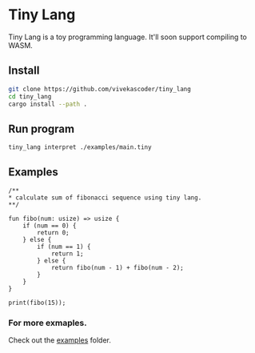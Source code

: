 # Tiny Lang

Tiny Lang is a toy programming language. It'll soon support compiling to WASM.

## Install

```bash
git clone https://github.com/vivekascoder/tiny_lang
cd tiny_lang
cargo install --path .
```

## Run program

```bash
tiny_lang interpret ./examples/main.tiny
```

## Examples

```
/**
* calculate sum of fibonacci sequence using tiny lang.
**/

fun fibo(num: usize) => usize {
    if (num == 0) {
        return 0;
    } else {
        if (num == 1) {
            return 1;
        } else {
            return fibo(num - 1) + fibo(num - 2);
        }
    }
}

print(fibo(15));
```

### For more exmaples.

Check out the [examples](./examples/) folder.
